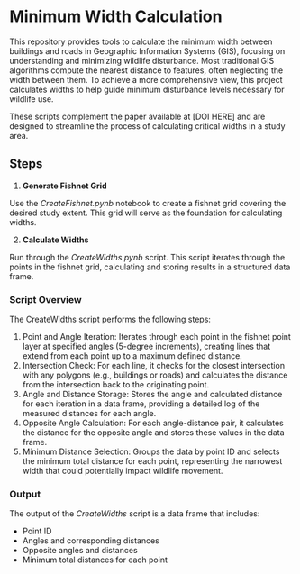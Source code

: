 # Minimum Width Calculation 
This repository provides tools to calculate the minimum width between buildings and roads in Geographic Information Systems (GIS), focusing on understanding and minimizing wildlife disturbance. Most traditional GIS algorithms compute the nearest distance to features, often neglecting the width between them. To achieve a more comprehensive view, this project calculates widths to help guide minimum disturbance levels necessary for wildlife use.

These scripts complement the paper available at [DOI HERE] and are designed to streamline the process of calculating critical widths in a study area.
## Steps
1. **Generate Fishnet Grid**<br />
   
Use the *CreateFishnet.pynb* notebook to create a fishnet grid covering the desired study extent. This grid will serve as the foundation for calculating widths.<br />

2. **Calculate Widths**<br />

Run through the *CreateWidths.pynb* script. This script iterates through the points in the fishnet grid, calculating and storing results in a structured data frame.<br />
### Script Overview
The CreateWidths script performs the following steps:
1. Point and Angle Iteration: Iterates through each point in the fishnet point layer at specified angles (5-degree increments), creating lines that extend from each point up to a maximum defined distance.
2. Intersection Check: For each line, it checks for the closest intersection with any polygons (e.g., buildings or roads) and calculates the distance from the intersection back to the originating point.
3. Angle and Distance Storage: Stores the angle and calculated distance for each iteration in a data frame, providing a detailed log of the measured distances for each angle.
4. Opposite Angle Calculation: For each angle-distance pair, it calculates the distance for the opposite angle and stores these values in the data frame.
5. Minimum Distance Selection: Groups the data by point ID and selects the minimum total distance for each point, representing the narrowest width that could potentially impact wildlife movement.
### Output
The output of the *CreateWidths* script is a data frame that includes:
- Point ID
- Angles and corresponding distances
- Opposite angles and distances
- Minimum total distances for each point
